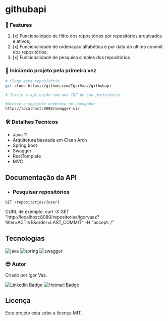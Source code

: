 # githubapi

### :pushpin: Features
1. [x] Funcionalidade de filtro dos repositórios por repositórios arquivados e ativos;
2. [x] Funcionalidade de ordenação alfabética e por data do ultimo commit dos repositórios;
3. [x] Funcionalidade de pesquisa simples dos repositórios 

### 🎲 Iniciando projeto pela primeira vez

```bash
# Clone este repositório
git clone https://github.com/IgorVaaz/githubapi

# Inicie a aplicação com uma IDE de sua preferência

#Acesse o seguinte endereço no navegador
http://localhost:8080/swagger-ui/

```
### 🛠 Detalhes Tecnicos

- Java 11
- Arquitetura baseada em Clean Arch
- Spring boot
- Swagger
- RestTemplate
- MVC

## Documentação da API

- ### Pesquisar repositórios

```
GET /repositories/{user}
```

CURL de exemplo:
curl -X GET "http://localhost:8080/repositories/igorvaaz?filter=ACTIVE&order=LAST_COMMIT" -H "accept: */*"

## Tecnologias

<div style="display: inline_block">
  <img align="center" alt="java" src="https://img.shields.io/badge/java-%23ED8B00.svg?style=for-the-badge&logo=java&logoColor=white" />
  <img align="center" alt="spring" src="https://img.shields.io/badge/spring-%236DB33F.svg?style=for-the-badge&logo=spring&logoColor=white" />
  <img align="center" alt="swagger" src="https://img.shields.io/badge/-Swagger-%23Clojure?style=for-the-badge&logo=swagger&logoColor=white" />
</div>

### :sunglasses: Autor

Criado por Igor Vaz.

[![Linkedin Badge](https://img.shields.io/badge/-Igor-blue?style=flat-square&logo=Linkedin&logoColor=white&link=https://www.linkedin.com/in/igorvaz/)](https://www.linkedin.com/in/igorvaz/)
[![Hotmail Badge](https://img.shields.io/badge/-vazigor@hotmail.com-c14438?style=flat-square&logo=Hotmail&logoColor=white&link=mailto:vazigor@hotmail.com)](mailto:vazigor@hotmail.com)

## Licença

Este projeto esta sobe a licença MIT.
